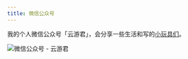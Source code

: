 ```yaml
---
title: 微信公众号
---
```


我的个人微信公众号「云游君」，会分享一些生活和写的[小玩具们](https://sponsors.yunyoujun.cn/projects)。

![微信公众号 - 云游君](https://cdn.jsdelivr.net/gh/YunYouJun/cdn/img/about/white-qrcode-and-search.jpg)
